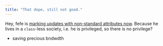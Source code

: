 ```yaml
---
title: "That dope, still not good."
---
```



<p>Hey, fefe is <a href="http://blog.fefe.de/?ts=aa36f480&amp;fefe=wtf&amp;fefe=wtf&amp;fefe=wtf&amp;fefe=wtf&amp;fefe=wtf&amp;fefe=wtf&amp;fefe=wtf&amp;fefe=wtf&amp;fefe=wtf">marking updates with non-standard attributes now</a>. Because he lives in a <code>class</code>-less society, i.e. he is privileged, so there is no privilege?</p><ul class="filed-as"><li>saving precious bndwdth</li></ul>